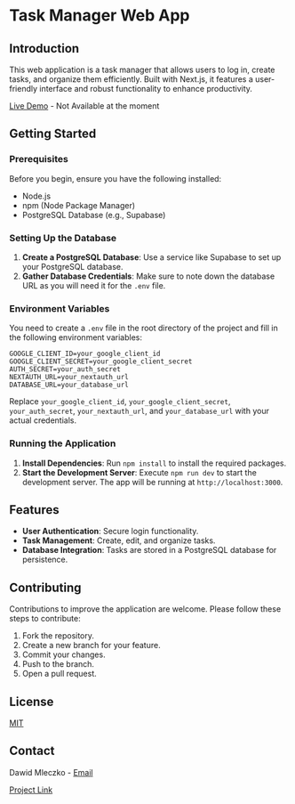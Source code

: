 # Task Manager Web App

## Introduction

This web application is a task manager that allows users to log in, create tasks, and organize them efficiently. Built with Next.js, it features a user-friendly interface and robust functionality to enhance productivity.

[Live Demo]() - Not Available at the moment

## Getting Started

### Prerequisites

Before you begin, ensure you have the following installed:

- Node.js
- npm (Node Package Manager)
- PostgreSQL Database (e.g., Supabase)

### Setting Up the Database

1. **Create a PostgreSQL Database**: Use a service like Supabase to set up your PostgreSQL database.
2. **Gather Database Credentials**: Make sure to note down the database URL as you will need it for the `.env` file.

### Environment Variables

You need to create a `.env` file in the root directory of the project and fill in the following environment variables:

```
GOOGLE_CLIENT_ID=your_google_client_id
GOOGLE_CLIENT_SECRET=your_google_client_secret
AUTH_SECRET=your_auth_secret
NEXTAUTH_URL=your_nextauth_url
DATABASE_URL=your_database_url
```

Replace `your_google_client_id`, `your_google_client_secret`, `your_auth_secret`, `your_nextauth_url`, and `your_database_url` with your actual credentials.

### Running the Application

1. **Install Dependencies**: Run `npm install` to install the required packages.
2. **Start the Development Server**: Execute `npm run dev` to start the development server. The app will be running at `http://localhost:3000`.

## Features

- **User Authentication**: Secure login functionality.
- **Task Management**: Create, edit, and organize tasks.
- **Database Integration**: Tasks are stored in a PostgreSQL database for persistence.

## Contributing

Contributions to improve the application are welcome. Please follow these steps to contribute:

1. Fork the repository.
2. Create a new branch for your feature.
3. Commit your changes.
4. Push to the branch.
5. Open a pull request.

## License

[MIT](https://choosealicense.com/licenses/mit/)

## Contact

Dawid Mleczko - [Email](dawid@lyvel.co.uk)

[Project Link](https://github.com/Lyvel/task-manager)
